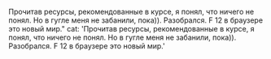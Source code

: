 Прочитав ресурсы, рекомендованные в курсе, я понял, что ничего не понял. Но в гугле меня не забанили, пока)). Разобрался. F 12 в браузере это новый мир."
cat: 'Прочитав ресурсы, рекомендованные в курсе, я понял, что ничего не понял. Но в гугле меня не забанили, пока)). Разобрался. F 12 в браузере это новый мир.'

